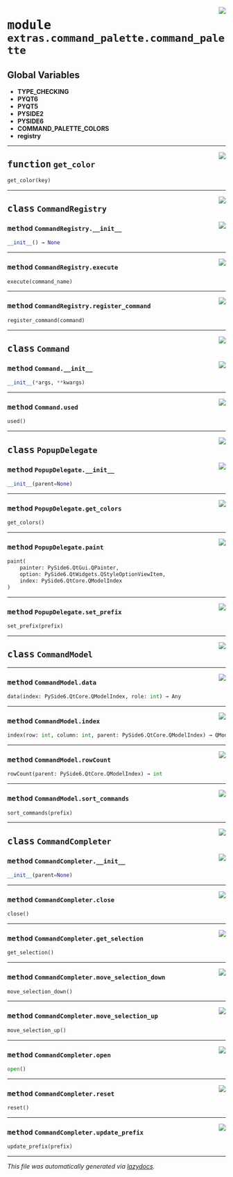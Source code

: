 <!-- markdownlint-disable -->

<a href="https://github.com/qtstrap/qtstrap/blob/master\qtstrap\extras\command_palette\command_palette.py#L0"><img align="right" style="float:right;" src="https://img.shields.io/badge/-source-cccccc?style=flat-square"></a>

# <kbd>module</kbd> `extras.command_palette.command_palette`




**Global Variables**
---------------
- **TYPE_CHECKING**
- **PYQT6**
- **PYQT5**
- **PYSIDE2**
- **PYSIDE6**
- **COMMAND_PALETTE_COLORS**
- **registry**

---

<a href="https://github.com/qtstrap/qtstrap/blob/master\qtstrap\extras\command_palette\command_palette.py#L26"><img align="right" style="float:right;" src="https://img.shields.io/badge/-source-cccccc?style=flat-square"></a>

## <kbd>function</kbd> `get_color`

```python
get_color(key)
```






---

<a href="https://github.com/qtstrap/qtstrap/blob/master\qtstrap\extras\command_palette\command_palette.py#L30"><img align="right" style="float:right;" src="https://img.shields.io/badge/-source-cccccc?style=flat-square"></a>

## <kbd>class</kbd> `CommandRegistry`




<a href="https://github.com/qtstrap/qtstrap/blob/master\qtstrap\extras\command_palette\command_palette.py#L31"><img align="right" style="float:right;" src="https://img.shields.io/badge/-source-cccccc?style=flat-square"></a>

### <kbd>method</kbd> `CommandRegistry.__init__`

```python
__init__() → None
```








---

<a href="https://github.com/qtstrap/qtstrap/blob/master\qtstrap\extras\command_palette\command_palette.py#L40"><img align="right" style="float:right;" src="https://img.shields.io/badge/-source-cccccc?style=flat-square"></a>

### <kbd>method</kbd> `CommandRegistry.execute`

```python
execute(command_name)
```





---

<a href="https://github.com/qtstrap/qtstrap/blob/master\qtstrap\extras\command_palette\command_palette.py#L35"><img align="right" style="float:right;" src="https://img.shields.io/badge/-source-cccccc?style=flat-square"></a>

### <kbd>method</kbd> `CommandRegistry.register_command`

```python
register_command(command)
```






---

<a href="https://github.com/qtstrap/qtstrap/blob/master\qtstrap\extras\command_palette\command_palette.py#L47"><img align="right" style="float:right;" src="https://img.shields.io/badge/-source-cccccc?style=flat-square"></a>

## <kbd>class</kbd> `Command`




<a href="https://github.com/qtstrap/qtstrap/blob/master\qtstrap\extras\command_palette\command_palette.py#L48"><img align="right" style="float:right;" src="https://img.shields.io/badge/-source-cccccc?style=flat-square"></a>

### <kbd>method</kbd> `Command.__init__`

```python
__init__(*args, **kwargs)
```








---

<a href="https://github.com/qtstrap/qtstrap/blob/master\qtstrap\extras\command_palette\command_palette.py#L56"><img align="right" style="float:right;" src="https://img.shields.io/badge/-source-cccccc?style=flat-square"></a>

### <kbd>method</kbd> `Command.used`

```python
used()
```






---

<a href="https://github.com/qtstrap/qtstrap/blob/master\qtstrap\extras\command_palette\command_palette.py#L60"><img align="right" style="float:right;" src="https://img.shields.io/badge/-source-cccccc?style=flat-square"></a>

## <kbd>class</kbd> `PopupDelegate`




<a href="https://github.com/qtstrap/qtstrap/blob/master\qtstrap\extras\command_palette\command_palette.py#L61"><img align="right" style="float:right;" src="https://img.shields.io/badge/-source-cccccc?style=flat-square"></a>

### <kbd>method</kbd> `PopupDelegate.__init__`

```python
__init__(parent=None)
```








---

<a href="https://github.com/qtstrap/qtstrap/blob/master\qtstrap\extras\command_palette\command_palette.py#L65"><img align="right" style="float:right;" src="https://img.shields.io/badge/-source-cccccc?style=flat-square"></a>

### <kbd>method</kbd> `PopupDelegate.get_colors`

```python
get_colors()
```





---

<a href="https://github.com/qtstrap/qtstrap/blob/master\qtstrap\extras\command_palette\command_palette.py#L75"><img align="right" style="float:right;" src="https://img.shields.io/badge/-source-cccccc?style=flat-square"></a>

### <kbd>method</kbd> `PopupDelegate.paint`

```python
paint(
    painter: PySide6.QtGui.QPainter,
    option: PySide6.QtWidgets.QStyleOptionViewItem,
    index: PySide6.QtCore.QModelIndex
)
```





---

<a href="https://github.com/qtstrap/qtstrap/blob/master\qtstrap\extras\command_palette\command_palette.py#L72"><img align="right" style="float:right;" src="https://img.shields.io/badge/-source-cccccc?style=flat-square"></a>

### <kbd>method</kbd> `PopupDelegate.set_prefix`

```python
set_prefix(prefix)
```






---

<a href="https://github.com/qtstrap/qtstrap/blob/master\qtstrap\extras\command_palette\command_palette.py#L149"><img align="right" style="float:right;" src="https://img.shields.io/badge/-source-cccccc?style=flat-square"></a>

## <kbd>class</kbd> `CommandModel`







---

<a href="https://github.com/qtstrap/qtstrap/blob/master\qtstrap\extras\command_palette\command_palette.py#L161"><img align="right" style="float:right;" src="https://img.shields.io/badge/-source-cccccc?style=flat-square"></a>

### <kbd>method</kbd> `CommandModel.data`

```python
data(index: PySide6.QtCore.QModelIndex, role: int) → Any
```





---

<a href="https://github.com/qtstrap/qtstrap/blob/master\qtstrap\extras\command_palette\command_palette.py#L171"><img align="right" style="float:right;" src="https://img.shields.io/badge/-source-cccccc?style=flat-square"></a>

### <kbd>method</kbd> `CommandModel.index`

```python
index(row: int, column: int, parent: PySide6.QtCore.QModelIndex) → QModelIndex
```





---

<a href="https://github.com/qtstrap/qtstrap/blob/master\qtstrap\extras\command_palette\command_palette.py#L158"><img align="right" style="float:right;" src="https://img.shields.io/badge/-source-cccccc?style=flat-square"></a>

### <kbd>method</kbd> `CommandModel.rowCount`

```python
rowCount(parent: PySide6.QtCore.QModelIndex) → int
```





---

<a href="https://github.com/qtstrap/qtstrap/blob/master\qtstrap\extras\command_palette\command_palette.py#L152"><img align="right" style="float:right;" src="https://img.shields.io/badge/-source-cccccc?style=flat-square"></a>

### <kbd>method</kbd> `CommandModel.sort_commands`

```python
sort_commands(prefix)
```






---

<a href="https://github.com/qtstrap/qtstrap/blob/master\qtstrap\extras\command_palette\command_palette.py#L175"><img align="right" style="float:right;" src="https://img.shields.io/badge/-source-cccccc?style=flat-square"></a>

## <kbd>class</kbd> `CommandCompleter`




<a href="https://github.com/qtstrap/qtstrap/blob/master\qtstrap\extras\command_palette\command_palette.py#L176"><img align="right" style="float:right;" src="https://img.shields.io/badge/-source-cccccc?style=flat-square"></a>

### <kbd>method</kbd> `CommandCompleter.__init__`

```python
__init__(parent=None)
```








---

<a href="https://github.com/qtstrap/qtstrap/blob/master\qtstrap\extras\command_palette\command_palette.py#L206"><img align="right" style="float:right;" src="https://img.shields.io/badge/-source-cccccc?style=flat-square"></a>

### <kbd>method</kbd> `CommandCompleter.close`

```python
close()
```





---

<a href="https://github.com/qtstrap/qtstrap/blob/master\qtstrap\extras\command_palette\command_palette.py#L237"><img align="right" style="float:right;" src="https://img.shields.io/badge/-source-cccccc?style=flat-square"></a>

### <kbd>method</kbd> `CommandCompleter.get_selection`

```python
get_selection()
```





---

<a href="https://github.com/qtstrap/qtstrap/blob/master\qtstrap\extras\command_palette\command_palette.py#L230"><img align="right" style="float:right;" src="https://img.shields.io/badge/-source-cccccc?style=flat-square"></a>

### <kbd>method</kbd> `CommandCompleter.move_selection_down`

```python
move_selection_down()
```





---

<a href="https://github.com/qtstrap/qtstrap/blob/master\qtstrap\extras\command_palette\command_palette.py#L223"><img align="right" style="float:right;" src="https://img.shields.io/badge/-source-cccccc?style=flat-square"></a>

### <kbd>method</kbd> `CommandCompleter.move_selection_up`

```python
move_selection_up()
```





---

<a href="https://github.com/qtstrap/qtstrap/blob/master\qtstrap\extras\command_palette\command_palette.py#L201"><img align="right" style="float:right;" src="https://img.shields.io/badge/-source-cccccc?style=flat-square"></a>

### <kbd>method</kbd> `CommandCompleter.open`

```python
open()
```





---

<a href="https://github.com/qtstrap/qtstrap/blob/master\qtstrap\extras\command_palette\command_palette.py#L198"><img align="right" style="float:right;" src="https://img.shields.io/badge/-source-cccccc?style=flat-square"></a>

### <kbd>method</kbd> `CommandCompleter.reset`

```python
reset()
```





---

<a href="https://github.com/qtstrap/qtstrap/blob/master\qtstrap\extras\command_palette\command_palette.py#L211"><img align="right" style="float:right;" src="https://img.shields.io/badge/-source-cccccc?style=flat-square"></a>

### <kbd>method</kbd> `CommandCompleter.update_prefix`

```python
update_prefix(prefix)
```








---

_This file was automatically generated via [lazydocs](https://github.com/ml-tooling/lazydocs)._

